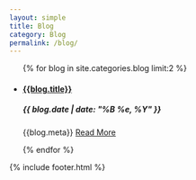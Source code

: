 ```yaml
---
layout: simple
title: Blog
category: Blog
permalink: /blog/
---
```


<main>
    <ul class="blog_list">
        {% for blog in site.categories.blog limit:2 %}
            <li>
                <a class="fade_in blog_image_thumb" style="background-image: url('{{blog.image_sm}}')" href="{{site.baseurl}}{{blog.url}}"></a>
                <div class="blog_right_column">
                    <a href="{{site.baseurl}}{{blog.url}}">
                        <h4>{{blog.title}}</h4>
                    </a>
                    <h5 class="blog_date">{{ blog.date | date: "%B %e, %Y" }}</h5>
                    <p class="blog_description">{{blog.meta}} <a href="{{site.baseurl}}{{blog.url}}">Read More</a></p>
                </div>
            </li>
        {% endfor %}
    </ul>
    {% include footer.html %}
</main>